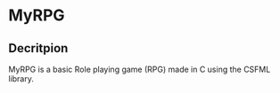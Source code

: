 # MyRPG

## Decritpion

MyRPG is a basic Role playing game (RPG) made in C using the CSFML library.
